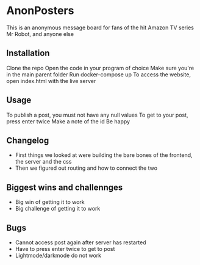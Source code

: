 # AnonPosters
This is an anonymous message board for fans of the hit Amazon TV series Mr Robot, and anyone else
## Installation
Clone the repo
Open the code in your program of choice
Make sure you're in the main parent folder
Run docker-compose up
To access the website, open index.html with the live server

## Usage
To publish a post, you must not have any null values
To get to your post, press enter twice
Make a note of the id
Be happy

## Changelog
- First things we looked at were building the bare bones of the frontend, the server and the css
- Then we figured out routing and how to connect the two

## Biggest wins and challennges
- Big win of getting it to work
- Big challenge of getting it to work

## Bugs
- Cannot access post again after server has restarted 
- Have to press enter twice to get to post
- Lightmode/darkmode do not work
